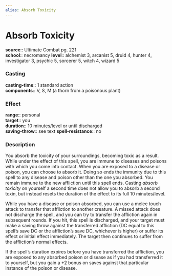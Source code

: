 ```yaml
---
alias: Absorb Toxicity
---
```


# Absorb Toxicity 

**source**:: Ultimate Combat pg. 221  
**school**:: necromancy
**level**:: alchemist 3, arcanist 5, druid 4, hunter 4, investigator 3, psychic 5, sorcerer 5, witch 4, wizard 5

### Casting 

**casting-time**:: 1 standard action  
**components**:: V, S, M (a thorn from a poisonous plant)

### Effect 

**range**:: personal  
**target**:: you  
**duration**:: 10 minutes/level or until discharged  
**saving-throw**:: see text
**spell-resistance**:: no

### Description 

You absorb the toxicity of your surroundings, becoming toxic as a result. While under the effect of this spell, you are immune to diseases and poisons with which you come into contact. When you are exposed to a disease or poison, you can choose to absorb it. Doing so ends the immunity due to this spell to any disease and poison other than the one you absorbed. You remain immune to the new affliction until this spell ends. Casting *absorb toxicity* on yourself a second time does not allow you to absorb a second toxin, but instead resets the duration of the effect to its full 10 minutes/level.  
  
While you have a disease or poison absorbed, you can use a melee touch attack to transfer that affliction to another creature. A missed attack does not discharge the spell, and you can try to transfer the affliction again in subsequent rounds. If you hit, this spell is discharged, and your target must make a saving throw against the transferred affliction (DC equal to this spell’s save DC or the affliction’s save DC, whichever is higher) or suffer its effect or initial effect immediately. The target then continues to suffer from the affliction’s normal effects.  
  
If the spell’s duration expires before you have transferred the affliction, you are exposed to any absorbed poison or disease as if you had transferred it to yourself, but you gain a +2 bonus on saves against that particular instance of the poison or disease.
